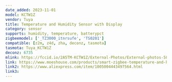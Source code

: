 ```yaml
---
date_added: 2023-11-01
model: KCTW1Z
vendor: Tuya
title: Temperature and Humidity Sensor with Display
category: sensor
supports: humidity, temperature, batterypct
zigbeemodel: ['_TZ3000_itnrsufe', 'TS0201']
compatible: [z2m, z4d, zha, deconz, tasmota]
tasmota: Tuya_KCTW1Z
deconz: 6735
mlink: https://fccid.io/2A5TM-KCTW1Z/External-Photos/External-photos-5867957
link: https://www.moeshouse.com/products/smart-zigbee-temperature-and-humidity-sensor-indoor-hygrometer-thermometer-detector
link2: https://www.aliexpress.com/item/1005004443497564.html
link3: 
---
```


